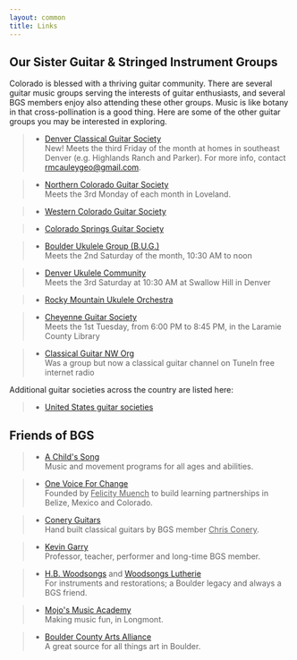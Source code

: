 ```yaml
---
layout: common
title: Links
---
```


## Our Sister Guitar & Stringed Instrument Groups ##

Colorado is blessed with a thriving guitar community. There are several guitar music groups serving the interests of guitar enthusiasts, and several BGS members enjoy also attending these other groups. Music is like botany in that cross-pollination is a good thing. Here are some of the other guitar groups you may be interested in exploring.

> * [Denver Classical Guitar Society](https://www.facebook.com/groups/311026185306144/)  
New!  Meets the third Friday of the month at homes in southeast Denver (e.g. Highlands Ranch and Parker).  For more info, contact rmcauleygeo@gmail.com.

> * [Northern Colorado Guitar Society](https://coloradoguitar.com/)  
Meets the 3rd Monday of each month in Loveland.

> * [Western Colorado Guitar Society](https://www.facebook.com/WesternColoradoGuitar/) 

> * [Colorado Springs Guitar Society](https://www.facebook.com/coloradospringsguitarsociety/)  

> * [Boulder Ukulele Group (B.U.G.)](https://www.boulderukulelegroup.com/BUG_About_Us.php)  
Meets the 2nd Saturday of the month, 10:30 AM to noon

> * [Denver Ukulele Community](https://den-uke.com/)  
Meets the 3rd Saturday at 10:30 AM at Swallow Hill in Denver

> * [Rocky Mountain Ukulele Orchestra](https://ukuleleorchestra.org/)

> * [Cheyenne Guitar Society](http://cheyenneguitarsociety.com/)  
Meets the 1st Tuesday, from 6:00 PM to 8:45 PM, in the Laramie County Library

> * [Classical Guitar NW Org](https://tunein.com/radio/Classical-Guitar-Northwest-s233642/)  
Was a group but now a classical guitar channel on TuneIn free internet radio


Additional guitar societies across the country are listed here:

> * [United States guitar societies](https://www.classicalguitar.org/societies/us/)

## Friends of BGS ##

> * [A Child's Song](https://achildssong.org/)  
Music and movement programs for all ages and abilities.

> * [One Voice For Change](https://www.onevoice4change.org/about-us)  
Founded by <ins>Felicity Muench</ins> to build learning partnerships in Belize, Mexico and Colorado.

> * [Conery Guitars](http://coneryguitars.com/Home.html)  
Hand built classical guitars by BGS member <ins>Chris Conery</ins>.

> * [Kevin Garry](https://kevingarry.com/)  
Professor, teacher, performer and long-time BGS member.

> * [H.B. Woodsongs](https://www.hbwoodsongs.com/) and [Woodsongs Lutherie](https://www.lutherie.com/)  
For instruments and restorations; a Boulder legacy and always a BGS friend.

> * [Mojo's Music Academy](https://www.mojosmusicacademy.com/)  
Making music fun, in Longmont.

> * [Boulder County Arts Alliance](https://www.bouldercountyarts.org/)  
A great source for all things art in Boulder.

